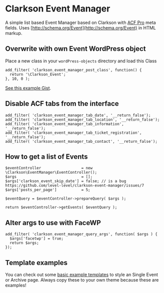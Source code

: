 # Clarkson Event Manager

A simple list based Event Manager based on Clarkson with [ACF Pro](https://www.advancedcustomfields.com/pro/) meta fields.
Uses [http://schema.org/Event](http://schema.org/Event) in HTML markup.

## Overwrite with own Event WordPress object
Place a new class in your `wordPress-objects` directory and load this Class

```
add_filter( 'clarkson_event_manager_post_class', function() {
  return '\Clarkson_Event';
}, 10, 0 );
```

[See this example Gist](https://gist.github.com/jmslbam/ebd523793e14787ecb957691ae79c9e2).

## Disable ACF tabs from the interface
```
add_filter( 'clarkson_event_manager_tab_date', '__return_false');
add_filter( 'clarkson_event_manager_tab_location', '__return_false');
add_filter( 'clarkson_event_manager_tab_information', '__return_false');
add_filter( 'clarkson_event_manager_tab_ticket_registration', '__return_false');
add_filter( 'clarkson_event_manager_tab_contact', '__return_false');
```

## How to get a list of Events
```
$eventController                  = new \Clarkson\EventManager\EventController();
$args                             = [];
$args['clarkson_event_skip_date'] = false; // is a bug https://github.com/level-level/clarkson-event-manager/issues/7
$args['posts_per_page']           = 5;

$eventQuery = $eventController->prepareQuery( $args );

return $eventController->getEvents( $eventQuery );
```

## Alter args to use with FaceWP

```
add_filter( 'clarkson_event_manager_query_args', function( $args ) {
  $args['facetwp'] = true;
  return $args;
});
```

## Template examples
You can check out some [basic example templates](/templates) to style an Single Event or Archive page.
Always copy these to your own theme because these are examples!